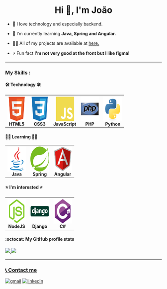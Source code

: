 <h1 align="center">Hi 👋, I'm João</h1>
<!-- <h3 align="center">I wanna be a Back-End Developer</h3> -->

- 💖 I love technology and especially backend.

- 🌱 I’m currently learning **Java, Spring and Angular.**

- 👨‍💻 All of my projects are available at [here.](https://github.com/joaok2k2?tab=repositories&q=&type=source&language=&sort=)

- ⚡ Fun fact **I'm not very good at the front but I like figma!**
---
<div style="display: inline_block">
    <h3>My Skills : </h3>
    <h4>🛠 Technology 🛠</h4>
    <table style="width:100%">
        <tr>
            <th><img align="center" alt="João-HTML" height="80" width="60" src="https://raw.githubusercontent.com/devicons/devicon/master/icons/html5/html5-original.svg"><br>HTML5</th>
            <th><img align="center" alt="João-CSS" height="80" width="60" src="https://raw.githubusercontent.com/devicons/devicon/master/icons/css3/css3-original.svg"><br>CSS3</th>
            <th><img align="center" alt="João-Js" height="80" width="60" src="https://raw.githubusercontent.com/devicons/devicon/master/icons/javascript/javascript-plain.svg"><br>JavaScript</th>
            <th><img align="center" alt="João-PHP" height="80" width="60" src="https://raw.githubusercontent.com/devicons/devicon/master/icons/php/php-original.svg"><br>PHP</th>
            <th><img align="center" alt="João-Python" height="80" width="60" src="https://raw.githubusercontent.com/devicons/devicon/master/icons/python/python-original.svg"><br>Python</th>
        </tr>
    </table>
</div>

<div style="display: inline_block">
    <h4>👨‍💻 Learning 👨‍💻</h4>
    <table style="width:100%">
        <tr>
            <th><img align="center" alt="João-Java" height="80" width="60" src="https://raw.githubusercontent.com/devicons/devicon/master/icons/java/java-original.svg"><br>Java</th>
            <th><img align="center" alt="João-Srinpg" height="80" width="60" src="https://raw.githubusercontent.com/devicons/devicon/master/icons/spring/spring-original.svg"><br>Spring</th>
            <th><img align="center" alt="João-Angular" height="80" width="60" src="https://raw.githubusercontent.com/devicons/devicon/master/icons/angularjs/angularjs-original.svg"><br>Angular</th>
        </tr>
    </table>
</div>

<div style="display: inline_block">
    <h4>⭐ I'm interested ⭐</h4>
    <table style="width:100%">
        <tr>
            <th><img align="center" alt="João-NodeJs" height="80" width="60" src="https://raw.githubusercontent.com/devicons/devicon/master/icons/nodejs/nodejs-original.svg"><br>NodeJS</th>
            <th><img align="center" alt="João-Django" height="80" width="60" src="https://raw.githubusercontent.com/devicons/devicon/00f02ef57fb7601fd1ddcc2fe6fe670fef3ae3e4/icons/django/django-original.svg"><br>Django</th>
            <th><img align="center" alt="João-Csharp" height="80" width="60" src="https://raw.githubusercontent.com/devicons/devicon/master/icons/csharp/csharp-original.svg"><br>C#</th>
        </tr>
    </table>
</div>
 
 <div>
  <h4>:octocat: My GitHub profile stats<h4>
  <a href="https://github.com/joaok2k2">
  <img height="180em" src="https://github-readme-stats.vercel.app/api?username=joaok2k2&show_icons=true&theme=dark&include_all_commits=true&count_private=true"/>
  <img height="180em" src="https://github-readme-stats.vercel.app/api/top-langs/?username=joaok2k2&layout=compact&langs_count=7&theme=dark"/>
</div>

   
--- 
<div>
    <h3>📞 Contact me</h3>
    <div style="display: inline_block">
        <a href="mailto:joak2k2@gmail.com"><img src="https://img.shields.io/badge/Gmail-D14836?style=for-the-badge&logo=gmail&logoColor=white" alt="gmail"></a>
        <a href="https://www.linkedin.com/in/jo%C3%A3o-souza-3589671a2" target="_black"><img src="https://img.shields.io/badge/LinkedIn-0077B5?style=for-the-badge&logo=linkedin&logoColor=white" alt="linkedin"></a>     
    </div>

</div>
 
